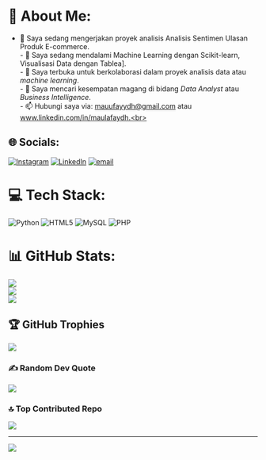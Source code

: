 # 💫 About Me:

- 🔭 Saya sedang mengerjakan proyek analisis Analisis Sentimen Ulasan Produk E-commerce.<br>- 🌱 Saya sedang mendalami Machine Learning dengan Scikit-learn, Visualisasi Data dengan Tablea].<br>- 👯 Saya terbuka untuk berkolaborasi dalam proyek analisis data atau *machine learning*.<br>- 🤔 Saya mencari kesempatan magang di bidang *Data Analyst* atau *Business Intelligence*.<br>- 📫 Hubungi saya via: mauufayydh@gmail.com atau www.linkedin.com/in/maulafaydh.<br>


## 🌐 Socials:
[![Instagram](https://img.shields.io/badge/Instagram-%23E4405F.svg?logo=Instagram&logoColor=white)](https://instagram.com/maulafaydh_) [![LinkedIn](https://img.shields.io/badge/LinkedIn-%230077B5.svg?logo=linkedin&logoColor=white)](https://linkedin.com/in/maulafayydh) [![email](https://img.shields.io/badge/Email-D14836?logo=gmail&logoColor=white)](mailto:mauufayydh@gmail.com) 

# 💻 Tech Stack:
![Python](https://img.shields.io/badge/python-3670A0?style=for-the-badge&logo=python&logoColor=ffdd54) ![HTML5](https://img.shields.io/badge/html5-%23E34F26.svg?style=for-the-badge&logo=html5&logoColor=white) ![MySQL](https://img.shields.io/badge/mysql-4479A1.svg?style=for-the-badge&logo=mysql&logoColor=white) ![PHP](https://img.shields.io/badge/php-%23777BB4.svg?style=for-the-badge&logo=php&logoColor=white)
# 📊 GitHub Stats:
![](https://github-readme-stats.vercel.app/api?username=maulafaydh&theme=dark&hide_border=false&include_all_commits=false&count_private=false)<br/>
![](https://nirzak-streak-stats.vercel.app/?user=maulafaydh&theme=dark&hide_border=false)<br/>
![](https://github-readme-stats.vercel.app/api/top-langs/?username=maulafaydh&theme=dark&hide_border=false&include_all_commits=false&count_private=false&layout=compact)

## 🏆 GitHub Trophies
![](https://github-profile-trophy.vercel.app/?username=maulafaydh&theme=radical&no-frame=false&no-bg=true&margin-w=4)

### ✍️ Random Dev Quote
![](https://quotes-github-readme.vercel.app/api?type=horizontal&theme=radical)

### 🔝 Top Contributed Repo
![](https://github-contributor-stats.vercel.app/api?username=maulafaydh&limit=5&theme=dark&combine_all_yearly_contributions=true)

---
[![](https://visitcount.itsvg.in/api?id=maulafaydh&icon=0&color=0)](https://visitcount.itsvg.in)

<!-- Proudly created with GPRM ( https://gprm.itsvg.in ) -->
